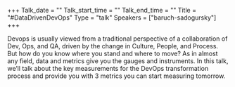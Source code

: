 +++
Talk_date = ""
Talk_start_time = ""
Talk_end_time = ""
Title = "#DataDrivenDevOps"
Type = "talk"
Speakers = ["baruch-sadogursky"]
+++

Devops is usually viewed from a traditional perspective of a collaboration of Dev, Ops, and QA, driven by the change in Culture, People, and Process. But how do you know where you stand and where to move? As in almost any field, data and metrics give you the gauges and instruments. In this talk, we’ll talk about the key measurements for the DevOps transformation process and provide you with 3 metrics you can start measuring tomorrow.
